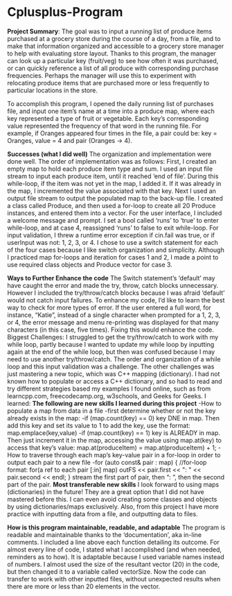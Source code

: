 # Cplusplus-Program
**Project Summary**: The goal was to input a running list of produce items purchased at a grocery store during the course of a day, from a file, and to make that information organized and accessible to a grocery store manager to help with evaluating store layout. Thanks to this program, the manager can look up a particular key (fruit/veg) to see how often it was purchased, or can quickly reference a list of all produce with corresponding purchase frequencies. Perhaps the manager will use this to experiment with relocating produce items that are purchased more or less frequently to particular locations in the store.

To accomplish this program, I opened the daily running list of purchases file, and input one item’s name at a time into a produce map, where each key represented a type of fruit or vegetable. Each key’s corresponding value represented the frequency of that word in the running file. For example, if Oranges appeared four times in the file, a pair could be: key = Oranges, value = 4 and pair (Oranges -> 4). 

**Successes (what I did well)** The organization and implementation were done well.  The order of implementation was as follows:
  First,  I created an empty map to hold each produce item type and sum. I used an input file stream to input each produce item, until it reached ‘end of file’. During this while-loop, if the item was not yet in the map, I added it. If it was already in the map, I incremented the value associated with that key. Next I used an output file stream to output the populated map to the back-up file. I created a class called Produce, and then used a for-loop to create all 20 Produce instances, and entered them into a vector.
	For the user interface, I included a welcome message and prompt. I set a bool called ‘runs’ to ‘true’ to enter while-loop, and at case 4, reassigned ‘runs’ to false to exit while-loop. For input validation, I threw a runtime error exception if cin.fail was true, or if userInput was not: 1, 2, 3, or 4. I chose to use a switch statement for each of the four cases because I like switch organization and simplicity. Although I practiced map for-loops and iteration for cases 1 and 2,  I made a point to use required class objects and Produce vector for case 3. 
 
**Ways to Further Enhance the code** The Switch statement’s ‘default’ may have caught the error and made the try, throw, catch blocks unnecessary. However I included the try/throw/catch blocks because I was afraid ‘default’ would not catch input failures. To enhance my code, I’d like to learn the best way to check for more types of error. If the user entered a full word, for instance, “Katie”, instead of a single character when prompted for a 1, 2, 3, or 4, the error message and menu re-printing was displayed for that many characters (in this case, five times). Fixing this would enhance the code.  
Biggest Challenges: I struggled to get the try/throw/catch to work with my while loop, partly because I wanted to update my while loop by inputting again at the end of the while loop, but then was confused because I may need to use another try/throw/catch. The order and organization of a while loop and this input validation was a challenge. 
The other challenges was just mastering a new topic, which was C++ mapping (dictionary). I had not known how to populate or access a C++ dictionary, and so had to read and try different strategies based my examples I found online, such as from learncpp.com, freecodecamp.org, w3schools, and Geeks for Geeks. I learned: 
 	**The following are new skills I learned during this project**
-How to populate a map from data in a file
   -first determine whether or not the key already exists in the map: 
      -if (map.count(key) == 0) key DNE in map.  Then add this key and set its value to 1
          to add the key, use the format: map.emplace(key,value)
      -if (map.count(key) == 1) key is ALREADY in map. 
          Then just increment it in the map, accessing the value using map.at(key) to access that key’s value:   map.at(produceItem) = map.at(produceItem) + 1;
-How to traverse through each map’s key-value pair in a for-loop in order to output each pair to a new file
     -for (auto const& pair : map) {           //for-loop format: for(a ref to each pair [:in] map)
		      outFS << pair.first << ": " << pair.second << endl;   } stream the first part of pair, then “: ”, then the second part of the pair.
**Most transferable new skills**
I look forward to using maps (dictionaries) in the future! They are a great option that I did not have mastered before this. I can even avoid creating some classes and objects by using dictionaries/maps exclusively. Also, from this project I have more practice with inputting data from a file, and outputting data to files.  

**How is this program maintainable, readable, and adaptable**
The program is readable and maintainable thanks to the ‘documentation’, aka in-line comments. I included a line above each function detailing its outcome. For almost every line of code, I stated what I accomplished (and when needed, reminders as to how). It is adaptable because I used variable names instead of numbers. I almost used the size of the resultant vector (20) in the code, but then changed it to a variable called vectorSize. Now the code can transfer to work with other inputted files, without unexpected results when there are more or less than 20 elements in the vector.

